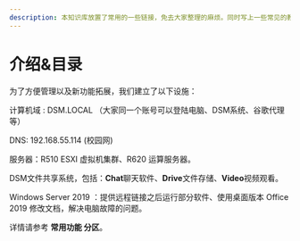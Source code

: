 ```yaml
---
description: 本知识库放置了常用的一些链接，免去大家整理的麻烦。同时写上一些常见的教程，包括浦东校区的VPN，资料查询，电脑登陆等资料。
---
```


# 介绍&目录

为了方便管理以及新功能拓展，我们建立了以下设施：

计算机域 : DSM.LOCAL （大家同一个账号可以登陆电脑、DSM系统、谷歌代理等）

DNS: 192.168.55.114 \(校园网\) 

服务器：R510 ESXI 虚拟机集群、R620 运算服务器。

DSM文件共享系统，包括：**Chat**聊天软件、**Drive**文件存储、**Video**视频观看。

Windows Server 2019 ：提供远程链接之后运行部分软件、使用桌面版本 Office 2019 修改文档，解决电脑故障的问题。

详情请参考 **常用功能 分区**。



